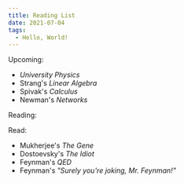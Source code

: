 ```yaml
---
title: Reading List
date: 2021-07-04
tags:
  - Hello, World!
---
```

Upcoming:
- *University Physics*
- Strang's *Linear Algebra*
- Spivak's *Calculus*
- Newman's *Networks*

Reading:

Read:
- Mukherjee's *The Gene*
- Dostoevsky's *The Idiot*
- Feynman's *QED*
- Feynman's *"Surely you're joking, Mr. Feynman!"*